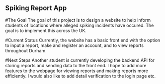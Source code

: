 ## Spiking Report App
#The Goal
The goal of this project is to design a website to help inform students of locations where alleged spiking incidents have occured. The goal is to implement this across the UK.

#Current Status
Currently, the website has a basic front end with the option to input a report, make and register an account, and to view reports throughout Durham.

#Next Steps
Another student is currently developing the backend API for storing reports and sending data to the front end. I hope to add more features to the webpage for viewing reports and making reports more efficiently. I would also like to add detail verification to the login page etc.
